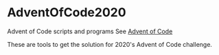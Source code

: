 # AdventOfCode2020
Advent of Code scripts and programs
See [Advent of Code](https://adventofcode.com)


These are tools to get the solution for 2020's Advent of Code challenge.
